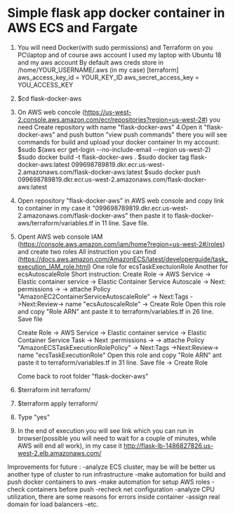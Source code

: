# Simple flask app docker container in AWS ECS and Fargate

1. You will need Docker(with sudo permissions) and Terraform on you PC\laptop and of course aws account
    I used my laptop with Ubuntu 18 and my aws account
    By default aws creds store in /home/YOUR_USERNAME/.aws (in my case)
              [terraform]
              aws_access_key_id = YOUR_KEY_ID
              aws_secret_access_key = YOU_ACCESS_KEY


2. $cd flask-docker-aws
3. On AWS web concole (https://us-west-2.console.aws.amazon.com/ecr/repositories?region=us-west-2#) you need Create repository with name "flask-docker-aws"
4.Open it "flask-docker-aws"  and push button "view push commands" there you will see commands for build and upload your docker container
  In my account:
    $sudo $(aws ecr get-login --no-include-email --region us-west-2)
    $sudo docker build -t flask-docker-aws .
    $sudo docker tag flask-docker-aws:latest 099698789819.dkr.ecr.us-west-2.amazonaws.com/flask-docker-aws:latest
    $sudo docker push 099698789819.dkr.ecr.us-west-2.amazonaws.com/flask-docker-aws:latest

5. Open repository "flask-docker-aws" in AWS web console and copy link to container in my case it "099698789819.dkr.ecr.us-west-2.amazonaws.com/flask-docker-aws"
    then paste it to flask-docker-aws/terraform/variables.tf in 11 line. Save file.

6. Opent AWS web console IAM  (https://console.aws.amazon.com/iam/home?region=us-west-2#/roles) and create two roles
          All instruction you can find (https://docs.aws.amazon.com/AmazonECS/latest/developerguide/task_execution_IAM_role.html)
          One role for ecsTaskExectuionRole
          Another for ecsAutoscaleRole
      Short instruction:
      Create Role -> AWS Service -> Elastic container service -> Elastic Container Service Autoscale -> Next: permissions ->
          -> attache Policy "AmazonEC2ContainerServiceAutoscaleRole" -> Next:Tags ->Next:Review-> name "ecsAutoscaleRole" -> Create Role
      Open this role and copy "Role ARN" ant paste it to terraform/variables.tf  in 26 line. Save file

      Create Role -> AWS Service -> Elastic container service -> Elastic Container Service Task -> Next :permissions ->
          -> attache Policy "AmazonECSTaskExecutionRolePolicy" -> Next:Tags ->Next:Review-> name "ecsTaskExecutionRole"
      Open this role and copy "Role ARN" ant paste it to terraform/variables.tf  in 31 line. Save file -> Create Role

      Come back to root folder "flask-docker-aws"

7. $terraform init terraform/
8. $terraform apply terraform/
9. Type "yes"
10. In the end of execution you will see link which you can run in browser(possible you will need to wait for a couple of minutes, while AWS will end all work), in my case it
    http://flask-lb-1486827826.us-west-2.elb.amazonaws.com/


Improvements for future :
  -analyze ECS cluster, may be will be better us another type of cluster to run infrastructure
  -make automation for build and push docker containers to aws
  -make automation for setup AWS roles
  -check containers before push
  -recheck net configuration
  -analyze CPU utilization, there are some reasons for errors inside container
  -assign real domain for load balancers
  -etc.
